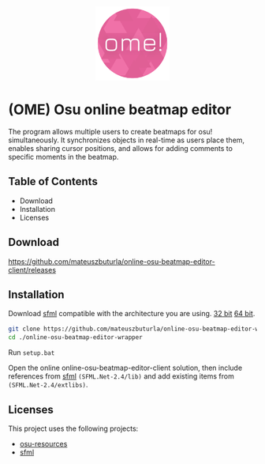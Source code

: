 <p align="center">
  <a href="" rel="noopener">
 <img src="readme/logo.png" alt="OME" width="150px"></a>
</p>

# (OME) Osu online beatmap editor

The program allows multiple users to create beatmaps for osu! simultaneously. It synchronizes objects in real-time as users place them, enables sharing cursor positions, and allows for adding comments to specific moments in the beatmap.

## Table of Contents

- Download
- Installation
- Licenses

## Download

https://github.com/mateuszbuturla/online-osu-beatmap-editor-client/releases

## Installation

Download [sfml](https://https://www.sfml-dev.org) compatible with the architecture you are using. [32 bit](https://www.sfml-dev.org/files/SFML.Net-2.4-32-bit.zip) [64 bit](https://www.sfml-dev.org/files/SFML.Net-2.4-64-bit.zip).

```bash
git clone https://github.com/mateuszbuturla/online-osu-beatmap-editor-wrapper
cd ./online-osu-beatmap-editor-wrapper
```

Run `setup.bat`

Open the online online-osu-beatmap-editor-client solution, then include references from [sfml](https://https://www.sfml-dev.org) `(SFML.Net-2.4/lib)` and add existing items from `(SFML.Net-2.4/extlibs)`.

## Licenses

This project uses the following projects:

- [osu-resources](https://github.com/ppy/osu-resources)
- [sfml](https://https://www.sfml-dev.org)
